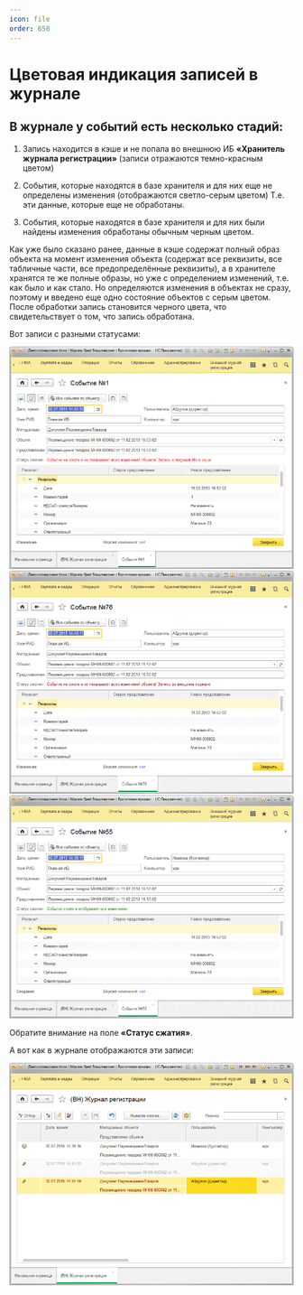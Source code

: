 ```yaml
---
icon: file
order: 650
---
```


# Цветовая индикация записей в журнале

## В журнале у событий есть несколько стадий:

1) Запись находится в кэше и не попала во внешнюю ИБ **«Хранитель журнала регистрации»** (записи отражаются темно-красным цветом)

2) События, которые находятся в базе хранителя и для них еще не определены изменения (отображаются светло-серым цветом) Т.е. эти данные, которые еще не обработаны.

3) События, которые находятся в базе хранителя и для них были найдены изменения обработаны обычным черным цветом.

Как уже было сказано ранее, данные в кэше содержат полный образ объекта на момент изменения объекта (содержат все реквизиты, все табличные части, все предопределённые реквизиты), а в хранителе хранятся те же полные образы, но уже с определением изменений, т.е. как было и как стало. Но определяются изменения в объектах не сразу, поэтому и введено еще одно состояние объектов с серым цветом. После обработки запись становится черного цвета, что свидетельствует о том, что запись обработана.

Вот записи с разными статусами:

![Статус записи](static/01_ЦветоваяИндикация.png)
![Статус записи](static/02_ЦветоваяИндикация.png)
![Статус записи](static/03_ЦветоваяИндикация.png)

Обратите внимание на поле **«Статус сжатия»**.

А вот как в журнале отображаются эти записи:

![Отображение в журнале регистраций](static/04_ЦветоваяИндикация.png)
